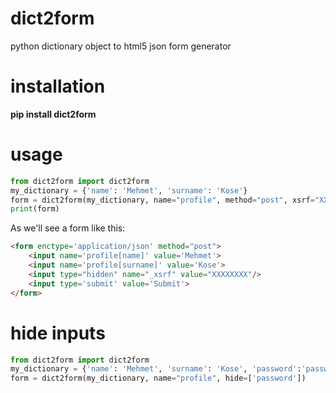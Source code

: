 dict2form
==========

python dictionary object to html5 json form generator

installation
==========
**pip install dict2form**


usage
==========

```python
from dict2form import dict2form
my_dictionary = {'name': 'Mehmet', 'surname': 'Kose'}
form = dict2form(my_dictionary, name="profile", method="post", xsrf="XXXXXXXX")
print(form)
```

As we'll see a form like this:

```html
<form enctype='application/json' method="post">
	<input name='profile[name]' value='Mehmet'>
	<input name='profile[surname]' value='Kose'>
	<input type="hidden" name="_xsrf" value="XXXXXXXX"/>
	<input type='submit' value='Submit'>
</form>
```

hide inputs
==========
```python
from dict2form import dict2form
my_dictionary = {'name': 'Mehmet', 'surname': 'Kose', 'password':'password'}
form = dict2form(my_dictionary, name="profile", hide=['password'])
```